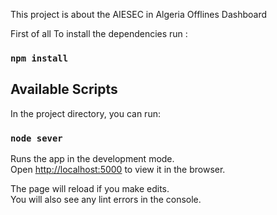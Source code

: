 This project is about the AIESEC in Algeria Offlines Dashboard

First of all To install the dependencies run : 

### `npm install`

## Available Scripts

In the project directory, you can run:

### `node sever`

Runs the app in the development mode.<br>
Open [http://localhost:5000](http://localhost:5000) to view it in the browser.

The page will reload if you make edits.<br>
You will also see any lint errors in the console.



